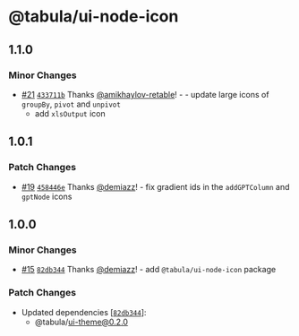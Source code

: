 # @tabula/ui-node-icon

## 1.1.0

### Minor Changes

- [#21](https://github.com/ReTable/ui-kit/pull/21) [`433711b`](https://github.com/ReTable/ui-kit/commit/433711b23040cccb599f63292d2679074ab79561) Thanks [@amikhaylov-retable](https://github.com/amikhaylov-retable)! - - update large icons of `groupBy`, `pivot` and `unpivot`
  - add `xlsOutput` icon

## 1.0.1

### Patch Changes

- [#19](https://github.com/ReTable/ui-kit/pull/19) [`458446e`](https://github.com/ReTable/ui-kit/commit/458446edd5dd2cfdc13f13ce7bc733659896b0ad) Thanks [@demiazz](https://github.com/demiazz)! - fix gradient ids in the `addGPTColumn` and `gptNode` icons

## 1.0.0

### Minor Changes

- [#15](https://github.com/ReTable/ui-kit/pull/15) [`82db344`](https://github.com/ReTable/ui-kit/commit/82db34478868cc495baee9c9ab3ae4afef9e8a3a) Thanks [@demiazz](https://github.com/demiazz)! - add `@tabula/ui-node-icon` package

### Patch Changes

- Updated dependencies [[`82db344`](https://github.com/ReTable/ui-kit/commit/82db34478868cc495baee9c9ab3ae4afef9e8a3a)]:
  - @tabula/ui-theme@0.2.0
